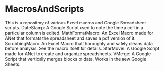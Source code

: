 # MacrosAndScripts
This is a repository of various Excel macros and Google Spreadsheet scripts.
DateStamp: A Google Script used to note the time a cell in a particular column is edited.
MathFormatMacro: An Excel Macro made for ANet that formats the spreadsheet and saves a pdf version of it.
ScrubbingMacro: An Excel Macro that thoroughly and safely cleans data before analysis. See the macro itself for details.
StarMover: A Google Script made for ANet to create and organize spreadsheets.
VMerge: A Google Script that vertically merges blocks of data. Works in the new Google Sheets.

